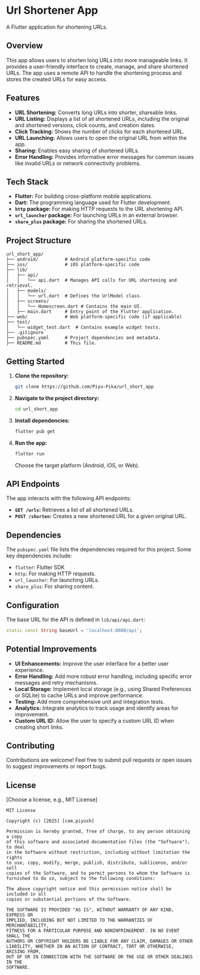 # Url Shortener App

A Flutter application for shortening URLs.

## Overview

This app allows users to shorten long URLs into more manageable links.  It provides a user-friendly interface to create, manage, and share shortened URLs.  The app uses a remote API to handle the shortening process and stores the created URLs for easy access.

## Features

*   **URL Shortening:** Converts long URLs into shorter, shareable links.
*   **URL Listing:** Displays a list of all shortened URLs, including the original and shortened versions, click counts, and creation dates.
*   **Click Tracking:** Shows the number of clicks for each shortened URL.
*   **URL Launching:** Allows users to open the original URL from within the app.
*   **Sharing:** Enables easy sharing of shortened URLs.
*   **Error Handling:** Provides informative error messages for common issues like invalid URLs or network connectivity problems.

## Tech Stack

*   **Flutter:** For building cross-platform mobile applications.
*   **Dart:** The programming language used for Flutter development.
*   **`http` package:** For making HTTP requests to the URL shortening API.
*   **`url_launcher` package:** For launching URLs in an external browser.
*   **`share_plus` package:** For sharing the shortened URLs.

## Project Structure

```
url_short_app/
├── android/          # Android platform-specific code
├── ios/              # iOS platform-specific code
├── lib/
│   ├── api/
│   │   └── api.dart  # Manages API calls for URL shortening and retrieval.
│   ├── models/
│   │   └── url.dart  # Defines the UrlModel class.
│   ├── screens/
│   │   └── Homescreen.dart # Contains the main UI.
│   ├── main.dart     # Entry point of the Flutter application.
├── web/              # Web platform-specific code (if applicable)
├── test/
│   └── widget_test.dart  # Contains example widget tests.
├── .gitignore
├── pubspec.yaml      # Project dependencies and metadata.
├── README.md         # This file.
```

## Getting Started

1.  **Clone the repository:**

    ```bash
    git clone https://github.com/Piyu-Pika/url_short_app
    ```

2.  **Navigate to the project directory:**

    ```bash
    cd url_short_app
    ```

3.  **Install dependencies:**

    ```bash
    flutter pub get
    ```

4.  **Run the app:**

    ```bash
    flutter run
    ```

    Choose the target platform (Android, iOS, or Web).

## API Endpoints

The app interacts with the following API endpoints:

*   **`GET /urls`:** Retrieves a list of all shortened URLs.
*   **`POST /shorten`:** Creates a new shortened URL for a given original URL.

## Dependencies

The `pubspec.yaml` file lists the dependencies required for this project. Some key dependencies include:

*   `flutter`: Flutter SDK
*   `http`: For making HTTP requests.
*   `url_launcher`: For launching URLs.
*   `share_plus`: For sharing content.

## Configuration

The base URL for the API is defined in `lib/api/api.dart`:

```dart
static const String baseUrl = 'localhost:8080/api';
```

## Potential Improvements

*   **UI Enhancements:** Improve the user interface for a better user experience.
*   **Error Handling:** Add more robust error handling, including specific error messages and retry mechanisms.
*   **Local Storage:** Implement local storage (e.g., using Shared Preferences or SQLite) to cache URLs and improve performance.
*   **Testing:** Add more comprehensive unit and integration tests.
*   **Analytics:** Integrate analytics to track usage and identify areas for improvement.
*   **Custom URL ID:** Allow the user to specify a custom URL ID when creating short links.

## Contributing

Contributions are welcome! Feel free to submit pull requests or open issues to suggest improvements or report bugs.

## License

[Choose a license, e.g., MIT License]

```
MIT License

Copyright (c) [2025] [com.piyush]

Permission is hereby granted, free of charge, to any person obtaining a copy
of this software and associated documentation files (the "Software"), to deal
in the Software without restriction, including without limitation the rights
to use, copy, modify, merge, publish, distribute, sublicense, and/or sell
copies of the Software, and to permit persons to whom the Software is
furnished to do so, subject to the following conditions:

The above copyright notice and this permission notice shall be included in all
copies or substantial portions of the Software.

THE SOFTWARE IS PROVIDED "AS IS", WITHOUT WARRANTY OF ANY KIND, EXPRESS OR
IMPLIED, INCLUDING BUT NOT LIMITED TO THE WARRANTIES OF MERCHANTABILITY,
FITNESS FOR A PARTICULAR PURPOSE AND NONINFRINGEMENT. IN NO EVENT SHALL THE
AUTHORS OR COPYRIGHT HOLDERS BE LIABLE FOR ANY CLAIM, DAMAGES OR OTHER
LIABILITY, WHETHER IN AN ACTION OF CONTRACT, TORT OR OTHERWISE, ARISING FROM,
OUT OF OR IN CONNECTION WITH THE SOFTWARE OR THE USE OR OTHER DEALINGS IN THE
SOFTWARE.
```
